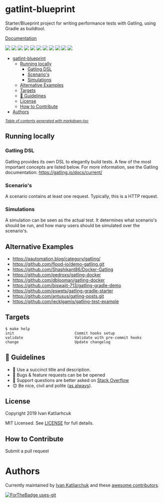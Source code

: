 # gatlint-blueprint

Starter/Blueprint project for writing performance tests with Gatling, using Gradle as buildtool.

[Documentation](https://gatling.io/docs/current/)

[![](https://img.shields.io/github/license/ik-performance/gatling-blueprint)](https://github.com/ik-performance/gatling-blueprint)
![](https://img.shields.io/github/v/tag/ik-performance/gatling-blueprint)
![](https://img.shields.io/issues/github/ik-performance/gatling-blueprint)
![](https://img.shields.io/github/issues/ik-performance/gatling-blueprint)
![](https://img.shields.io/github/issues-closed/ik-performance/gatling-blueprint)
[![](https://img.shields.io/github/languages/code-size/ik-performance/gatling-blueprint)](https://github.com/ik-performance/gatling-blueprint)
[![](https://img.shields.io/github/repo-size/ik-performance/gatling-blueprint)](https://github.com/ik-performance/gatling-blueprint)
![](https://img.shields.io/github/languages/top/ik-performance/gatling-blueprint?color=green&logo=terraform&logoColor=blue)
![](https://img.shields.io/github/commit-activity/m/ik-performance/gatling-blueprint)
![](https://img.shields.io/github/contributors/ik-performance/gatling-blueprint)
![](https://img.shields.io/github/last-commit/ik-performance/gatling-blueprint)

- [gatlint-blueprint](#gatlint-blueprint)
  * [Running locally](#running-locally)
    + [Gatling DSL](#gatling-dsl)
    + [Scenario's](#scenario-s)
    + [Simulations](#simulations)
  * [Alternative Examples](#alternative-examples)
  * [Targets](#targets)
  * [:memo: Guidelines](#-memo--guidelines)
  * [License](#license)
  * [How to Contribute](#how-to-contribute)
- [Authors](#authors)

<small><i><a href='http://ecotrust-canada.github.io/markdown-toc/'>Table of contents generated with markdown-toc</a></i></small>

## Running locally

### Gatling DSL
Gatling provides its own DSL to elegantly build tests. A few of the most important concepts are listed below. For more information, see the Gatling documentation: https://gatling.io/docs/current/

### Scenario's
A scenario contains at least one request. Typically, this is a HTTP request.

### Simulations
A simulation can be seen as the actual test. It determines what scenario's should be run, and how many users should be simulated over the scenario's.

## Alternative Examples

- https://qautomation.blog/category/gatling/
- https://github.com/flood-io/demo-gatling.git
- https://github.com/Shashikant86/Docker-Gatling
- https://github.com/pedroxs/gatling-docker
- https://github.com/dblooman/gatling-docker
- https://github.com/biswajit-713/gatling-gradle-demo
- https://github.com/eswets/gatling-gradle-starter
- https://github.com/antusus/gatling-posts.git
- https://github.com/jecklgamis/gatling-test-example

## Targets

<!-- START makefile-doc -->
```
$ make help
init                           Commit hooks setup
validate                       Validate with pre-commit hooks
change                         Update changelog
```
<!-- END makefile-doc -->

## :memo: Guidelines

 - :memo: Use a succinct title and description.
 - :bug: Bugs & feature requests can be be opened
 - :signal_strength: Support questions are better asked on [Stack Overflow](https://stackoverflow.com/)
 - :blush: Be nice, civil and polite ([as always](http://contributor-covenant.org/version/1/4/)).

## License

Copyright 2019 Ivan Katliarhcuk

MIT Licensed. See [LICENSE](./LICENSE) for full details.

## How to Contribute

Submit a pull request

# Authors

Currently maintained by [Ivan Katliarchuk](https://github.com/ivankatliarchuk) and these [awesome contributors](https://github.com/terraform-module/terraform-module-blueprint/graphs/contributors).

[![ForTheBadge uses-git](http://ForTheBadge.com/images/badges/uses-git.svg)](https://GitHub.com/)